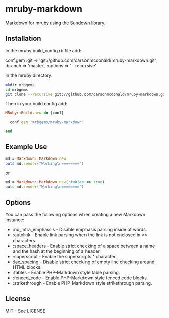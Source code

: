 mruby-markdown
==============

Markdown for mruby using the [Sundown library](https://github.com/vmg/sundown).

## Installation

In the mruby build_config.rb file add:

conf.gem :git => 'git://github.com/carsonmcdonald/mruby-markdown.git', :branch => 'master', :options => '--recursive'

In the mruby directory:

```bash
mkdir mrbgems
cd mrbgems
git clone --recursive git://github.com/carsonmcdonald/mruby-markdown.git
```

Then in your build config add:

```ruby
MRuby::Build.new do |conf|
  
  conf.gem 'mrbgems/mruby-markdown'

end
```

## Example Use

```ruby
md = Markdown::Markdown.new
puts md.render("Working\n========")
```

or

```ruby
md = Markdown::Markdown.new(:tables => true)
puts md.render("Working\n========")
```

## Options

You can pass the following options when creating a new Markdown instance:

  - :no_intra_emphassis - Disable emphasis parsing inside of words.
  - :autolink - Enable link parsing when the link is not enclosed in <> characters.
  - :space_headers - Enable strict checking of a space between a name and the hash at the beginning of a header.
  - :superscript - Enable the superscripts ^ character.
  - :lax_spacing - Disable strict checking of empty line checking around HTML blocks.
  - :tables - Enable PHP-Markdown style table parsing.
  - :fenced_code - Enable PHP-Markdown style fenced code blocks.
  - :strikethrough - Enable PHP-Markdown style strikethrough parsing.

## License

MIT - See LICENSE
